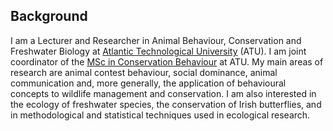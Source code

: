 <!--
**martingammell/martingammell** is a ✨ _special_ ✨ repository because its `README.md` (this file) appears on your GitHub profile.
-->

## Background
I am a Lecturer and Researcher in Animal Behaviour, Conservation and Freshwater Biology at [Atlantic Technological University](https://www.atu.ie/) (ATU). I am joint coordinator of the [MSc in Conservation Behaviour](https://www.atu.ie/courses/master-of-science-conservation-behaviour) at ATU. My main areas of research are animal contest behaviour, social dominance, animal communication and, more generally, the application of behavioural concepts to wildlife management and conservation. I am also interested in the ecology of freshwater species, the conservation of Irish butterflies, and in methodological and statistical techniques used in ecological research.
